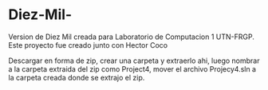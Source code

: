 # Diez-Mil-
Version de Diez Mil creada para Laboratorio de Computacion 1 UTN-FRGP. Este proyecto fue creado junto con Hector Coco

Descargar en forma de zip, crear una carpeta y extraerlo ahi, luego nombrar a la carpeta extraida del zip como Project4, mover el archivo Projecy4.sln a la carpeta creada donde se extrajo el zip.
